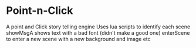 Point-n-Click
=============
A point and Click story telling engine
Uses lua scripts to identify each scene
showMsgA shows text with a bad font (didn't make a good one)
enterScene to enter a new scene with a new background and image etc